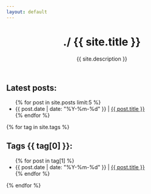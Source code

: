 ```yaml
---
layout: default
---
```


<header>
  <h1>./ {{ site.title }}</h1>
  <p>{{ site.description }}</p>
</header>

<section>
  <h2>Latest posts:</h2>
  <ul>
    {% for post in site.posts limit:5 %}
      <li>
        <span class="date">{{ post.date | date: "%Y-%m-%d" }}</span> | <a href="{{ post.url | relative_url }}">{{ post.title }}</a>
      </li>
    {% endfor %}
  </ul>
</section>

{% for tag in site.tags %}
  <section>
    <h2>Tags {{ tag[0] }}:</h2>
    <ul>
      {% for post in tag[1] %}
        <li>
          <span class="date">{{ post.date | date: "%Y-%m-%d" }}</span> | <a href="{{ post.url | relative_url }}">{{ post.title }}</a>
        </li>
      {% endfor %}
    </ul>
  </section>
{% endfor %}